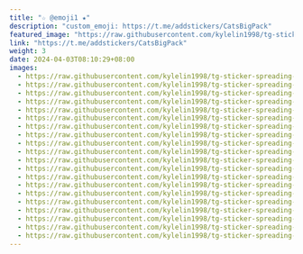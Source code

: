 ```yaml
---
title: "☆ @emoji1 ★"
description: "custom_emoji: https://t.me/addstickers/CatsBigPack"
featured_image: "https://raw.githubusercontent.com/kylelin1998/tg-sticker-spreading-worldwide-images/main/img/c06b558a-30ee-4604-8500-38c6a1d1cb63.jpg"
link: "https://t.me/addstickers/CatsBigPack"
weight: 3
date: 2024-04-03T08:10:29+08:00
images:
  - https://raw.githubusercontent.com/kylelin1998/tg-sticker-spreading-worldwide-images/main/img/c06b558a-30ee-4604-8500-38c6a1d1cb63.jpg
  - https://raw.githubusercontent.com/kylelin1998/tg-sticker-spreading-worldwide-images/main/img/e12f215b-b8ca-473e-8322-131dc69f3305.jpg
  - https://raw.githubusercontent.com/kylelin1998/tg-sticker-spreading-worldwide-images/main/img/34d04b05-a150-4174-b5f7-bf40f7f475b4.jpg
  - https://raw.githubusercontent.com/kylelin1998/tg-sticker-spreading-worldwide-images/main/img/97f75b86-0cb8-48a3-8cd2-f68e87998db4.jpg
  - https://raw.githubusercontent.com/kylelin1998/tg-sticker-spreading-worldwide-images/main/img/a93df211-e06b-4556-8375-fda8d0b0219b.jpg
  - https://raw.githubusercontent.com/kylelin1998/tg-sticker-spreading-worldwide-images/main/img/962f3ceb-efe3-4f70-affc-34defddecbb8.jpg
  - https://raw.githubusercontent.com/kylelin1998/tg-sticker-spreading-worldwide-images/main/img/b5d3380c-e3d3-4ab2-b906-ef7444b057e6.jpg
  - https://raw.githubusercontent.com/kylelin1998/tg-sticker-spreading-worldwide-images/main/img/af587dc2-d002-49fd-8065-e1553ad232a7.jpg
  - https://raw.githubusercontent.com/kylelin1998/tg-sticker-spreading-worldwide-images/main/img/ef4a95c2-a225-4358-8a2f-833149b3870b.jpg
  - https://raw.githubusercontent.com/kylelin1998/tg-sticker-spreading-worldwide-images/main/img/975d661e-913e-4779-b4d7-29077b9b7ef3.jpg
  - https://raw.githubusercontent.com/kylelin1998/tg-sticker-spreading-worldwide-images/main/img/6a6c3b57-06e8-48e5-beb9-cc0c25e83cc9.jpg
  - https://raw.githubusercontent.com/kylelin1998/tg-sticker-spreading-worldwide-images/main/img/ca602853-249f-4c0e-921c-bdbf3b8b17af.jpg
  - https://raw.githubusercontent.com/kylelin1998/tg-sticker-spreading-worldwide-images/main/img/56fa8d6b-4f0b-4b48-b7cc-1ce01f1e7d56.jpg
  - https://raw.githubusercontent.com/kylelin1998/tg-sticker-spreading-worldwide-images/main/img/083a733c-3683-4fac-81d1-eb67565b3c94.jpg
  - https://raw.githubusercontent.com/kylelin1998/tg-sticker-spreading-worldwide-images/main/img/f0060852-9837-42bf-abf1-8b5978996a2e.jpg
  - https://raw.githubusercontent.com/kylelin1998/tg-sticker-spreading-worldwide-images/main/img/87945d57-7322-4867-b9a4-d2067aab2895.jpg
  - https://raw.githubusercontent.com/kylelin1998/tg-sticker-spreading-worldwide-images/main/img/65f3e300-72b9-47bb-927d-1f7a2a9627ea.jpg
  - https://raw.githubusercontent.com/kylelin1998/tg-sticker-spreading-worldwide-images/main/img/be9ac769-e518-4dd3-a7cb-dc7aae6896c7.jpg
  - https://raw.githubusercontent.com/kylelin1998/tg-sticker-spreading-worldwide-images/main/img/0fd5871e-4529-4b04-adf8-2d1a9a2c3e45.jpg
  - https://raw.githubusercontent.com/kylelin1998/tg-sticker-spreading-worldwide-images/main/img/c1541daa-c3ca-43f3-88d3-7ffe1ff92b37.jpg
---
```

